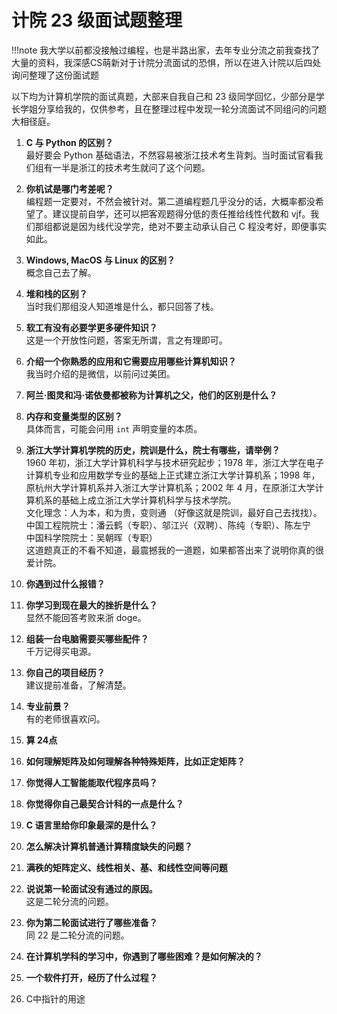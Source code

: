 # 计院 23 级面试题整理

!!!note
    我大学以前都没接触过编程，也是半路出家，去年专业分流之前我查找了大量的资料，我深感CS萌新对于计院分流面试的恐惧，所以在进入计院以后四处询问整理了这份面试题

以下均为计算机学院的面试真题，大部来自我自己和 23 级同学回忆，少部分是学长学姐分享给我的，仅供参考，且在整理过程中发现一轮分流面试不同组问的问题大相径庭。

1. **C 与 Python 的区别？**  
   最好要会 Python 基础语法，不然容易被浙江技术考生背刺。当时面试官看我们组有一半是浙江的技术考生就问了这个问题。

2. **你机试是哪门考差呢？**  
   编程题一定要对，不然会被针对。第二道编程题几乎没分的话，大概率都没希望了。建议提前自学，还可以把客观题得分低的责任推给线性代数和 vjf。我们那组都说是因为线代没学完，绝对不要主动承认自己 C 程没考好，即便事实如此。

3. **Windows, MacOS 与 Linux 的区别？**  
   概念自己去了解。

4. **堆和栈的区别？**  
   当时我们那组没人知道堆是什么，都只回答了栈。

5. **软工有没有必要学更多硬件知识？**  
   这是一个开放性问题，答案无所谓，言之有理即可。

6. **介绍一个你熟悉的应用和它需要应用哪些计算机知识？**  
   我当时介绍的是微信，以前问过美团。

7. **阿兰·图灵和冯·诺依曼都被称为计算机之父，他们的区别是什么？**

8. **内存和变量类型的区别？**  
   具体而言，可能会问用 `int` 声明变量的本质。

9. **浙江大学计算机学院的历史，院训是什么，院士有哪些，请举例？**  
   1960 年初，浙江大学计算机科学与技术研究起步；1978 年，浙江大学在电子计算机专业和应用数学专业的基础上正式建立浙江大学计算机系；1998 年，原杭州大学计算机系并入浙江大学计算机系；2002 年 4 月，在原浙江大学计算机系的基础上成立浙江大学计算机科学与技术学院。  
   文化理念：人为本，和为贵，变则通 （好像这就是院训，最好自己去找找）。  
   中国工程院院士：潘云鹤（专职）、邬江兴（双聘）、陈纯（专职）、陈左宁  
   中国科学院院士：吴朝晖（专职）  
   这道题真正的不看不知道，最震撼我的一道题，如果都答出来了说明你真的很爱计院。

10. **你遇到过什么报错？**

11. **你学习到现在最大的挫折是什么？**  
    显然不能回答考败来浙 doge。

12. **组装一台电脑需要买哪些配件？**  
    千万记得买电源。

13. **你自己的项目经历？**  
    建议提前准备，了解清楚。

14. **专业前景？**  
    有的老师很喜欢问。

15. **算 24点**

16. **如何理解矩阵及如何理解各种特殊矩阵，比如正定矩阵？**

17. **你觉得人工智能能取代程序员吗？**

18. **你觉得你自己最契合计科的一点是什么？**

19. **C 语言里给你印象最深的是什么？**

20. **怎么解决计算机普通计算精度缺失的问题？**

21. **满秩的矩阵定义、线性相关、基、和线性空间等问题**

22. **说说第一轮面试没有通过的原因。**  
    这是二轮分流的问题。

23. **你为第二轮面试进行了哪些准备？**  
    同 22 是二轮分流的问题。

24. **在计算机学科的学习中，你遇到了哪些困难？是如何解决的？**

25. **一个软件打开，经历了什么过程？**

26. C中指针的用途
